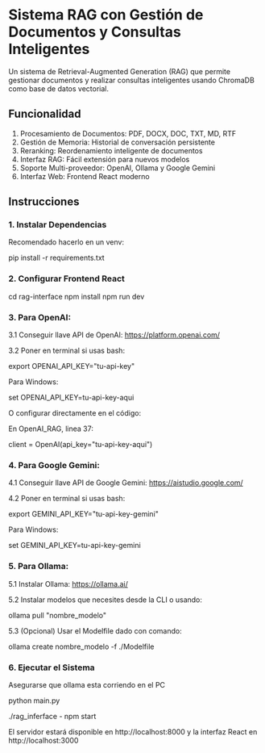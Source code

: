 # Sistema RAG con Gestión de Documentos y Consultas Inteligentes

Un sistema de Retrieval-Augmented Generation (RAG) que permite gestionar documentos y realizar consultas inteligentes usando ChromaDB como base de datos vectorial.

## Funcionalidad

1. Procesamiento de Documentos: PDF, DOCX, DOC, TXT, MD, RTF
2. Gestión de Memoria: Historial de conversación persistente
3. Reranking: Reordenamiento inteligente de documentos
4. Interfaz RAG: Fácil extensión para nuevos modelos
5. Soporte Multi-proveedor: OpenAI, Ollama y Google Gemini
6. Interfaz Web: Frontend React moderno

## Instrucciones

### 1. Instalar Dependencias

Recomendado hacerlo en un venv:

pip install -r requirements.txt


### 2. Configurar Frontend React

cd rag-interface
npm install
npm run dev

### 3. Para OpenAI:

3.1 Conseguir llave API de OpenAI: https://platform.openai.com/

3.2 Poner en terminal si usas bash:

export OPENAI_API_KEY="tu-api-key"

Para Windows:

set OPENAI_API_KEY=tu-api-key-aqui

O configurar directamente en el código:

En OpenAI_RAG, linea 37:

client = OpenAI(api_key="tu-api-key-aqui")


### 4. Para Google Gemini:

4.1 Conseguir llave API de Google Gemini: https://aistudio.google.com/

4.2 Poner en terminal si usas bash:

export GEMINI_API_KEY="tu-api-key-gemini"

Para Windows:

set GEMINI_API_KEY=tu-api-key-gemini


### 5. Para Ollama:

5.1 Instalar Ollama: https://ollama.ai/

5.2 Instalar modelos que necesites desde la CLI o usando:

ollama pull "nombre_modelo"


5.3 (Opcional) Usar el Modelfile dado con comando:

ollama create nombre_modelo -f ./Modelfile


### 6. Ejecutar el Sistema

Asegurarse que ollama esta corriendo en el PC

python main.py

./rag_inferface - npm start


El servidor estará disponible en http://localhost:8000 y la interfaz React en http://localhost:3000